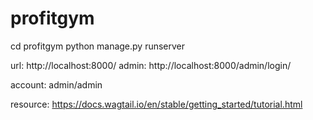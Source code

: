 # profitgym

cd profitgym
python manage.py runserver



url: http://localhost:8000/
admin: http://localhost:8000/admin/login/

account: admin/admin



resource: https://docs.wagtail.io/en/stable/getting_started/tutorial.html
